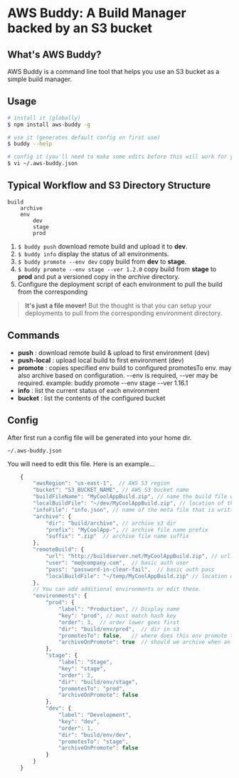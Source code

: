 # AWS Buddy: A Build Manager backed by an S3 bucket


## What's AWS Buddy?

AWS Buddy is a command line tool that helps you use an S3 bucket as a simple build manager.


## Usage

```sh
# install it (globally)
$ npm install aws-buddy -g

# use it (generates default config on first use)
$ buddy --help

# config it (you'll need to make some edits before this will work for you)
$ vi ~/.aws-buddy.json
```

## Typical Workflow and S3 Directory Structure
```
build
    archive
    env
        dev
        stage
        prod
```
 1. ``$ buddy push`` download remote build and upload it to **dev**.
 1. ``$ buddy info`` display the status of all environments.
 1. ``$ buddy promote --env dev`` copy build from **dev** to **stage**.
 1. ``$ buddy promote --env stage --ver 1.2.0`` copy build from **stage** to **prod** and put a versioned copy in the *archive* directory.
 1. Configure the deployment script of each environment to pull the build from the corresponding


 > **It's just a file mover!**  But the thought is that you can setup your deployments to pull from the corresponding environment directory.

## Commands

  - **push** : download remote build & upload to first environment (dev)
  - **push-local** : upload local build to first environment (dev)
  - **promote** : copies specified env build to configured promotesTo env. may also archive based on configuration. --env is required, --ver may be required. example: buddy promote --env stage --ver 1.16.1
  - **info** : list the current status of each environment
  - **bucket** : list the contents of the configured bucket


## Config

After first run a config file will be generated into your home dir.  

``~/.aws-buddy.json``


You will need to edit this file.  Here is an example...
```javascript
    {
        "awsRegion": "us-east-1",  // AWS S3 region
        "bucket": "S3_BUCKET_NAME", // AWS S3 bucket name
        "buildFileName": "MyCoolAppBuild.zip", // name the build file will be saved as in S3
        "localBuildFile": "~/dev/MyCoolAppBuild.zip", // location of the local build file use in push-local cmd
        "infoFile": "info.json", // name of the meta file that is written to S3
        "archive": {
            "dir": "build/archive", // archive s3 dir
            "prefix": "MyCoolApp-", // archive file name prefix
            "suffix": ".zip"  // archive file name suffix
        },
        "remoteBuild": {
            "url": "http://buildserver.net/MyCoolAppBuild.zip", // url to remote build, use in push cmd
            "user": "me@company.com",  // basic auth user
            "pass": "password-in-clear-fail",  // basic auth pass
            "localBuildFile": "~/temp/MyCoolAppBuild.zip" // location on local machine to save the build
        },
        // You can add additional environments or edit these.
        "environments": {
            "prod": {
                "label": "Production", // Display name
                "key": "prod", // must match hash key
                "order": 3,  // order lower goes first
                "dir": "build/env/prod",  // dir in s3
                "promotesTo": false,   // where does this env promote to
                "archiveOnPromote": true  // should we archive when an env is promoted to this env
            },
            "stage": {
                "label": "Stage",
                "key": "stage",
                "order": 2,
                "dir": "build/env/stage",
                "promotesTo": "prod",
                "archiveOnPromote": false
            },
            "dev": {
                "label": "Development",
                "key": "dev",
                "order": 1,
                "dir": "build/env/dev",
                "promotesTo": "stage",
                "archiveOnPromote": false
            }
        }
    }
```
